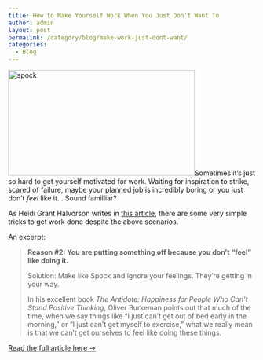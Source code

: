 ```yaml
---
title: How to Make Yourself Work When You Just Don’t Want To
author: admin
layout: post
permalink: /category/blog/make-work-just-dont-want/
categories:
  - Blog
---
```

<a href="http://blogs.hbr.org/2014/02/how-to-make-yourself-work-when-you-just-dont-want-to/" target="_blank"><img class="alignright size-full wp-image-229" alt="spock" src="{{ site.baseurl }}/img/wp-uploads/2014/02/spock.jpg" width="380" height="215" /></a>Sometimes it&#8217;s just so hard to get yourself motivated for work. Waiting for inspiration to strike, scared of failure, maybe your planned job is incredibly boring or you just don&#8217;t *feel* like it&#8230; Sound familliar?

As Heidi Grant Halvorson writes in <a href="http://blogs.hbr.org/2014/02/how-to-make-yourself-work-when-you-just-dont-want-to/" target="_blank">this article</a>, there are some very simple tricks to get work done despite the above scenarios.

An excerpt:

> **Reason #2: You are putting something off because you don&#8217;t “feel” like doing it.**
> 
> Solution: Make like Spock and ignore your feelings. They&#8217;re getting in your way.
> 
> In his excellent book *The Antidote: Happiness for People Who Can&#8217;t Stand Positive Thinking*, Oliver Burkeman points out that much of the time, when we say things like &#8220;I just can&#8217;t get out of bed early in the morning,&#8221; or &#8220;I just can&#8217;t get myself to exercise,&#8221; what we really mean is that we can&#8217;t get ourselves to feel like doing these things.

<a href="http://blogs.hbr.org/2014/02/how-to-make-yourself-work-when-you-just-dont-want-to/" target="_blank">Read the full article here →</a>
